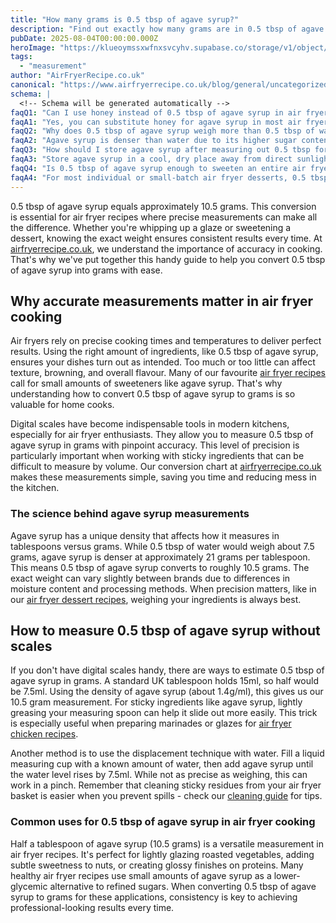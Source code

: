 ```yaml
---
title: "How many grams is 0.5 tbsp of agave syrup?"
description: "Find out exactly how many grams are in 0.5 tbsp of agave syrup with our simple conversion guide. Perfect for air fryer recipes!"
pubDate: 2025-08-04T00:00:00.000Z
heroImage: "https://klueoymssxwfnxsvcyhv.supabase.co/storage/v1/object/public/Shmucket/how-many-grams-is-0-5-tbsp-of-agave-syrup.webp"
tags:
  - "measurement"
author: "AirFryerRecipe.co.uk"
canonical: "https://www.airfryerrecipe.co.uk/blog/general/uncategorized/how-many-grams-is-0-5-tbsp-of-agave-syrup"
schema: |
  <!-- Schema will be generated automatically -->
faqQ1: "Can I use honey instead of 0.5 tbsp of agave syrup in air fryer recipes?"
faqA1: "Yes, you can substitute honey for agave syrup in most air fryer recipes. Since honey is slightly thicker, use about 0.4 tbsp (or 10 grams) to match the sweetness of 0.5 tbsp agave syrup. Adjust cooking times slightly as honey may caramelise faster in the air fryer's intense heat."
faqQ2: "Why does 0.5 tbsp of agave syrup weigh more than 0.5 tbsp of water?"
faqA2: "Agave syrup is denser than water due to its higher sugar content. While water weighs about 15 grams per tablespoon, agave syrup weighs approximately 21 grams per tablespoon. This density difference explains why 0.5 tbsp of agave syrup converts to about 10.5 grams, compared to water's 7.5 grams for the same volume."
faqQ3: "How should I store agave syrup after measuring out 0.5 tbsp for my recipe?"
faqA3: "Store agave syrup in a cool, dry place away from direct sunlight. After measuring 0.5 tbsp (10.5 grams), wipe the bottle's neck clean to prevent stickiness. Properly stored, agave syrup lasts about a year. For best results in air fryer recipes, bring it to room temperature before use as cold syrup is harder to measure accurately."
faqQ4: "Is 0.5 tbsp of agave syrup enough to sweeten an entire air fryer dessert?"
faqA4: "For most individual or small-batch air fryer desserts, 0.5 tbsp (10.5 grams) of agave syrup provides subtle sweetness. Larger recipes may require more, but start with this amount and adjust to taste. Remember that air frying concentrates flavours, so you might need less sweetener than traditional baking methods."
---
```

<p>0.5 tbsp of agave syrup equals approximately 10.5 grams. This conversion is essential for air fryer recipes where precise measurements can make all the difference. Whether you're whipping up a glaze or sweetening a dessert, knowing the exact weight ensures consistent results every time. At <a href=https://www.airfryerrecipe.co.uk/>airfryerrecipe.co.uk</a>, we understand the importance of accuracy in cooking. That's why we've put together this handy guide to help you convert 0.5 tbsp of agave syrup into grams with ease.</p>

<h2>Why accurate measurements matter in air fryer cooking</h2>
<p>Air fryers rely on precise cooking times and temperatures to deliver perfect results. Using the right amount of ingredients, like 0.5 tbsp of agave syrup, ensures your dishes turn out as intended. Too much or too little can affect texture, browning, and overall flavour. Many of our favourite <a href=https://www.airfryerrecipe.co.uk/recipes>air fryer recipes</a> call for small amounts of sweeteners like agave syrup. That's why understanding how to convert 0.5 tbsp of agave syrup to grams is so valuable for home cooks.</p>
<p>Digital scales have become indispensable tools in modern kitchens, especially for air fryer enthusiasts. They allow you to measure 0.5 tbsp of agave syrup in grams with pinpoint accuracy. This level of precision is particularly important when working with sticky ingredients that can be difficult to measure by volume. Our conversion chart at <a href=https://www.airfryerrecipe.co.uk/air-fryer-conversion-chart>airfryerrecipe.co.uk</a> makes these measurements simple, saving you time and reducing mess in the kitchen.</p>

<h3>The science behind agave syrup measurements</h3>
<p>Agave syrup has a unique density that affects how it measures in tablespoons versus grams. While 0.5 tbsp of water would weigh about 7.5 grams, agave syrup is denser at approximately 21 grams per tablespoon. This means 0.5 tbsp of agave syrup converts to roughly 10.5 grams. The exact weight can vary slightly between brands due to differences in moisture content and processing methods. When precision matters, like in our <a href=https://www.airfryerrecipe.co.uk/recipe-category/dessert>air fryer dessert recipes</a>, weighing your ingredients is always best.</p>

<h2>How to measure 0.5 tbsp of agave syrup without scales</h2>
<p>If you don't have digital scales handy, there are ways to estimate 0.5 tbsp of agave syrup in grams. A standard UK tablespoon holds 15ml, so half would be 7.5ml. Using the density of agave syrup (about 1.4g/ml), this gives us our 10.5 gram measurement. For sticky ingredients like agave syrup, lightly greasing your measuring spoon can help it slide out more easily. This trick is especially useful when preparing marinades or glazes for <a href=https://www.airfryerrecipe.co.uk/recipe-category/chicken>air fryer chicken recipes</a>.</p>
<p>Another method is to use the displacement technique with water. Fill a liquid measuring cup with a known amount of water, then add agave syrup until the water level rises by 7.5ml. While not as precise as weighing, this can work in a pinch. Remember that cleaning sticky residues from your air fryer basket is easier when you prevent spills - check our <a href=https://www.airfryerrecipe.co.uk/air-fryer-cleaner>cleaning guide</a> for tips.</p>

<h3>Common uses for 0.5 tbsp of agave syrup in air fryer cooking</h3>
<p>Half a tablespoon of agave syrup (10.5 grams) is a versatile measurement in air fryer recipes. It's perfect for lightly glazing roasted vegetables, adding subtle sweetness to nuts, or creating glossy finishes on proteins. Many healthy air fryer recipes use small amounts of agave syrup as a lower-glycemic alternative to refined sugars. When converting 0.5 tbsp of agave syrup to grams for these applications, consistency is key to achieving professional-looking results every time.</p>
